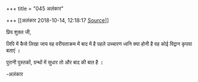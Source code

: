 +++
title = "045 अलंकार"

+++
[[अलंकार	2018-10-14, 12:18:17 [Source](https://groups.google.com/g/bvparishat/c/4I0IFiOEIlU)]]



प्रिय शुक्ल जी,

लिपि में कैसे लिखा जाय वह वरीयताक्रम में बाद में है पहले उच्चारण ध्वनि क्या होनी है वह कोई विद्वान कृपया बताएं ।

पुरानी पुस्तकों, ग्रन्थों में सुधार तो और बाद की बात है ।

-अलंकार

